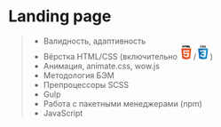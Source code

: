 # Landing page

> - Валидность, адаптивность
> - Вёрстка HTML/CSS (включительно <img width="25" src="https://raw.githubusercontent.com/github/explore/80688e429a7d4ef2fca1e82350fe8e3517d3494d/topics/html/html.png">/<img width="25" src="https://raw.githubusercontent.com/github/explore/80688e429a7d4ef2fca1e82350fe8e3517d3494d/topics/css/css.png">)
> - Анимация, animate.css, wow.js
> - Методология БЭМ
> - Препроцессоры SCSS
> - Gulp
> - Работа с пакетными менеджерами (npm)
> - JavaScript
